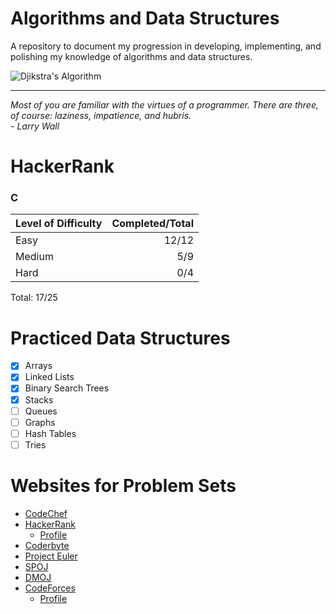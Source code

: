 # Algorithms and Data Structures
A repository to document my progression in developing, implementing, and polishing my knowledge of algorithms and data structures.

![Djikstra's Algorithm](https://upload.wikimedia.org/wikipedia/commons/5/57/Dijkstra_Animation.gif "Dijkstra's Algorithm")
****
_Most of you are familiar with the virtues of a programmer. There are three, of course: laziness, impatience, and hubris._                 
_- Larry Wall_


# HackerRank

### C
Level of Difficulty|Completed/Total
-------------------|----------------:
Easy|12/12
Medium|5/9
Hard|0/4
Total: 17/25


# Practiced Data Structures
- [x] Arrays
- [x] Linked Lists
- [x] Binary Search Trees
- [x] Stacks
- [ ] Queues
- [ ] Graphs
- [ ] Hash Tables
- [ ] Tries
<!---
- [ ] Binary Search ([Tutorial](https://www.topcoder.com/community/data-science/data-science-tutorials/binary-search/), [Implementation](http://geeksquiz.com/binary-search/), [Problems](http://www.spoj.com/problems/AGGRCOW))
- [ ] Quicksort ([Tutorial](http://help.topcoder.com/data-science/competing-in-algorithm-challenges/algorithm-tutorials/sorting/), [Implementation](http://geeksquiz.com/quick-sort/))
- [ ] Merge Sort ([Tutorial](http://help.topcoder.com/data-science/competing-in-algorithm-challenges/algorithm-tutorials/sorting/), [Implementation](http://geeksquiz.com/merge-sort/))
- [ ] Suffix Array ([Tutorial](http://web.stanford.edu/class/cs97si/suffix-array.pdf), [Implementation](http://discuss.codechef.com/questions/21385/a-tutorial-on-suffix-arrays), [Problem](http://www.spoj.com/problems/SUBST1/), [Problem](http://www.codechef.com/problems/MOU1H))
- [ ] Knuth-Morris-Pratt Algorithm (KMP) ([Tutorial](https://www.topcoder.com/community/data-science/data-science-tutorials/introduction-to-string-searching-algorithms/), [Implementation](http://www.geeksforgeeks.org/searching-for-patterns-set-2-kmp-algorithm/), [Problem](http://www.codechef.com/problems/TASHIFT))
- [ ] Linked Lists
- [ ] Binary Search Trees

--->

# Websites for Problem Sets
- [CodeChef](https://www.codechef.com/problems/school)
- [HackerRank](https://www.hackerrank.com/dashboard)
  - [Profile](https://www.hackerrank.com/erickh_li?hr_r=1)
- [Coderbyte](https://www.coderbyte.com/challenges)
- [Project Euler](https://projecteuler.net/archives)
- [SPOJ](https://www.spoj.com/problems/classical/)
- [DMOJ](https://dmoj.ca/)
- [CodeForces](https://codeforces.com)
  - [Profile](https://codeforces.com/profile/li.eric)

